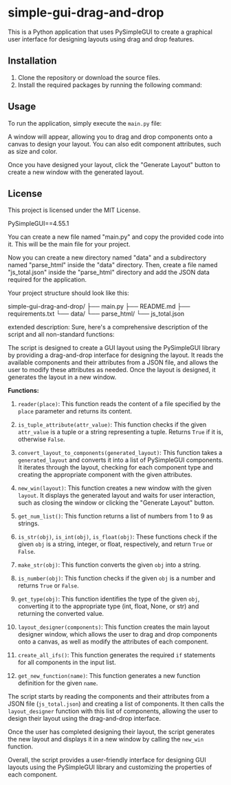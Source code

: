 # simple-gui-drag-and-drop
This is a Python application that uses PySimpleGUI to create a graphical user interface for designing layouts using drag and drop features.

## Installation

1. Clone the repository or download the source files.
2. Install the required packages by running the following command:

## Usage

To run the application, simply execute the `main.py` file:


A window will appear, allowing you to drag and drop components onto a canvas to design your layout. You can also edit component attributes, such as size and color.

Once you have designed your layout, click the "Generate Layout" button to create a new window with the generated layout.

## License

This project is licensed under the MIT License.

PySimpleGUI==4.55.1

You can create a new file named "main.py" and copy the provided code into it. This will be the main file for your project.

Now you can create a new directory named "data" and a subdirectory named "parse_html" inside the "data" directory. Then, create a file named "js_total.json" inside the "parse_html" directory and add the JSON data required for the application.

Your project structure should look like this:

simple-gui-drag-and-drop/
    ├── main.py
    ├── README.md
    ├── requirements.txt
    └── data/
        └── parse_html/
            └── js_total.json

extended description:
Sure, here's a comprehensive description of the script and all non-standard functions:

The script is designed to create a GUI layout using the PySimpleGUI library by providing a drag-and-drop interface for designing the layout. It reads the available components and their attributes from a JSON file, and allows the user to modify these attributes as needed. Once the layout is designed, it generates the layout in a new window.

**Functions:**

1. `reader(place)`: This function reads the content of a file specified by the `place` parameter and returns its content.

2. `is_tuple_attribute(attr_value)`: This function checks if the given `attr_value` is a tuple or a string representing a tuple. Returns `True` if it is, otherwise `False`.

3. `convert_layout_to_components(generated_layout)`: This function takes a `generated_layout` and converts it into a list of PySimpleGUI components. It iterates through the layout, checking for each component type and creating the appropriate component with the given attributes.

4. `new_win(layout)`: This function creates a new window with the given `layout`. It displays the generated layout and waits for user interaction, such as closing the window or clicking the "Generate Layout" button.

5. `get_num_list()`: This function returns a list of numbers from 1 to 9 as strings.

6. `is_str(obj)`, `is_int(obj)`, `is_float(obj)`: These functions check if the given `obj` is a string, integer, or float, respectively, and return `True` or `False`.

7. `make_str(obj)`: This function converts the given `obj` into a string.

8. `is_number(obj)`: This function checks if the given `obj` is a number and returns `True` or `False`.

9. `get_type(obj)`: This function identifies the type of the given `obj`, converting it to the appropriate type (int, float, None, or str) and returning the converted value.

10. `layout_designer(components)`: This function creates the main layout designer window, which allows the user to drag and drop components onto a canvas, as well as modify the attributes of each component.

11. `create_all_ifs()`: This function generates the required `if` statements for all components in the input list.

12. `get_new_function(name)`: This function generates a new function definition for the given `name`.

The script starts by reading the components and their attributes from a JSON file (`js_total.json`) and creating a list of components. It then calls the `layout_designer` function with this list of components, allowing the user to design their layout using the drag-and-drop interface.

Once the user has completed designing their layout, the script generates the new layout and displays it in a new window by calling the `new_win` function.

Overall, the script provides a user-friendly interface for designing GUI layouts using the PySimpleGUI library and customizing the properties of each component.
